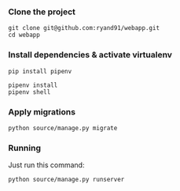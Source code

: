 ### Clone the project

```
git clone git@github.com:ryand91/webapp.git
cd webapp
```

### Install dependencies & activate virtualenv

```
pip install pipenv

pipenv install
pipenv shell
```

### Apply migrations

```
python source/manage.py migrate
```

### Running

Just run this command:

```
python source/manage.py runserver
```